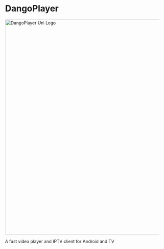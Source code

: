 # DangoPlayer

<img alt='DangoPlayer Uni Logo' width='700' src='https://bruno-chanrio.github.io/DangoPlayer/assets/img/DangoPlayerUni_Logo.png'/>

A fast video player and IPTV client for Android and TV
